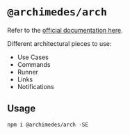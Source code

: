 # `@archimedes/arch`

Refer to the [official documentation here](https://www.archimedesfw.io/docs/js/arch).

Different architectural pieces to use:

-   Use Cases
-   Commands
-   Runner
-   Links
-   Notifications

## Usage

`npm i @archimedes/arch -SE`
